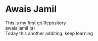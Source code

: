 # Awais Jamil
This is my first git Repository 
<br>
awais jamil (a)
<br>
Today this another additing.
keep learning
